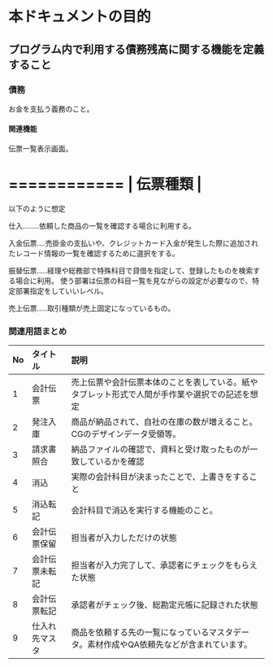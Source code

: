 # 本ドキュメントの目的

## プログラム内で利用する債務残高に関する機能を定義すること

### 債務

お金を支払う義務のこと。

#### 関連機能

伝票一覧表示画面。


============
| 伝票種類  | 
============

以下のように想定

仕入........依頼した商品の一覧を確認する場合に利用する。

入金伝票....売掛金の支払いや、クレジットカード入金が発生した際に追加されたレコード情報の一覧を確認するために選択をする。

振替伝票.....経理や総務部で特殊科目で貸借を指定して、登録したものを検索する場合に利用。
使う部署は伝票の科目一覧を見ながらの設定が必要なので、特定部署指定をしていいレベル。

売上伝票.....取引種類が売上固定になっているもの。


### 関連用語まとめ

| No | タイトル | 説明 |
|:-----------|:------------|:------------|
| 1       | 会計伝票 | 売上伝票や会計伝票本体のことを表している。紙やタブレット形式で人間が手作業や選択での記述を想定 |
| 2       | 発注入庫 | 商品が納品されて、自社の在庫の数が増えること。CGのデザインデータ受領等。 |
| 3       | 請求書照合 | 納品ファイルの確認で、資料と受け取ったものが一致しているかを確認 |
| 4       | 消込 | 実際の会計科目が決まったことで、上書きをすること |
| 5       | 消込転記 | 会計科目で消込を実行する機能のこと。 |
| 6       | 会計伝票保留 | 担当者が入力しただけの状態 |
| 7       | 会計伝票未転記 | 担当者が入力完了して、承認者にチェックをもらえた状態 |
| 8       | 会計伝票転記 | 承認者がチェック後、総勘定元帳に記録された状態 |
| 9       | 仕入れ先マスタ | 商品を依頼する先の一覧になっているマスタデータ。素材作成やQA依頼先などが含まれています。 |

